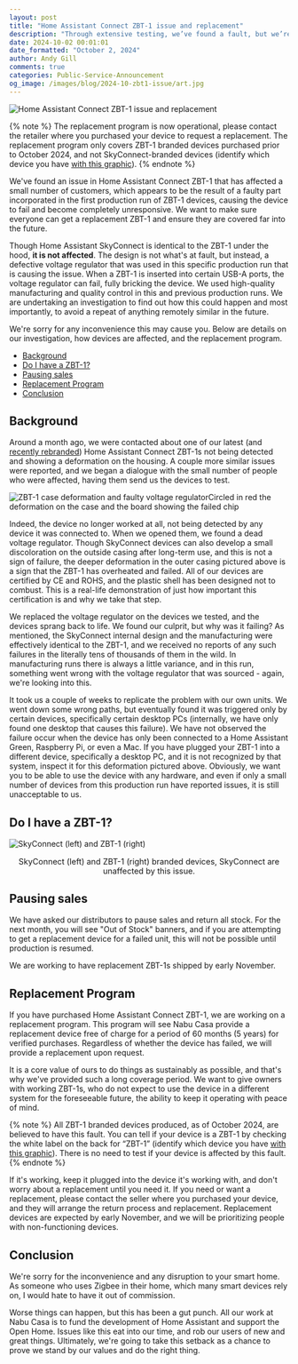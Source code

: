```yaml
---
layout: post
title: "Home Assistant Connect ZBT-1 issue and replacement"
description: "Through extensive testing, we’ve found a fault, but we’re setting up a replacement program."
date: 2024-10-02 00:01:01
date_formatted: "October 2, 2024"
author: Andy Gill
comments: true
categories: Public-Service-Announcement
og_image: /images/blog/2024-10-zbt1-issue/art.jpg
---
```

<img src='/images/blog/2024-10-zbt1-issue/art.jpg' alt="Home Assistant Connect ZBT-1 issue and replacement">

{% note %}
The replacement program is now operational, please contact the retailer where you purchased your device to request a replacement. The replacement program only covers ZBT-1 branded devices purchased prior to October 2024, and not SkyConnect-branded devices (identify which device you have [with this graphic](#do-i-have-a-zbt-1)).
{% endnote %}

We've found an issue in Home Assistant Connect ZBT-1 that has affected a small number of customers, which appears to be the result of a faulty part incorporated in the first production run of ZBT-1 devices, causing the device to fail and become completely unresponsive. We want to make sure everyone can get a replacement ZBT-1 and ensure they are covered far into the future.

Though Home Assistant SkyConnect is identical to the ZBT-1 under the hood, **it is not affected**. The design is not what's at fault, but instead, a defective voltage regulator that was used in this specific production run that is causing the issue. When a ZBT-1 is inserted into certain USB-A ports, the voltage regulator can fail, fully bricking the device. We used high-quality manufacturing and quality control in this and previous production runs. We are undertaking an investigation to find out how this could happen and most importantly, to avoid a repeat of anything remotely similar in the future.

We're sorry for any inconvenience this may cause you. Below are details on our investigation, how devices are affected, and the replacement program.
- [Background](#background)
- [Do I have a ZBT-1?](#do-i-have-a-zbt-1)
- [Pausing sales](#pausing-sales)
- [Replacement Program](#replacement-program)
- [Conclusion](#conclusion)

<!--more-->

## Background

Around a month ago, we were contacted about one of our latest (and [recently rebranded](/blog/2024/06/13/zbt1-annoucement/)) Home Assistant Connect ZBT-1s not being detected and showing a deformation on the housing. A couple more similar issues were reported, and we began a dialogue with the small number of people who were affected, having them send us the devices to test.

<p class='img'><img src='/images/blog/2024-10-zbt1-issue/zbt1-issue.jpg' style='border: 0;box-shadow: none;' alt="ZBT-1 case deformation and faulty voltage regulator">Circled in red the deformation on the case and the board showing the failed chip</p>

Indeed, the device no longer worked at all, not being detected by any device it was connected to. When we opened them, we found a dead voltage regulator. Though SkyConnect devices can also develop a small discoloration on the outside casing after long-term use, and this is not a sign of failure, the deeper deformation in the outer casing pictured above is a sign that the ZBT-1 has overheated and failed. All of our devices are certified by CE and ROHS, and the plastic shell has been designed not to combust. This is a real-life demonstration of just how important this certification is and why we take that step.

We replaced the voltage regulator on the devices we tested, and the devices sprang back to life. We found our culprit, but why was it failing? As mentioned, the SkyConnect internal design and the manufacturing were effectively identical to the ZBT-1, and we received no reports of any such failures in the literally tens of thousands of them in the wild. In manufacturing runs there is always a little variance, and in this run, something went wrong with the voltage regulator that was sourced - again, we're looking into this.

It took us a couple of weeks to replicate the problem with our own units. We went down some wrong paths, but eventually found it was triggered only by certain devices, specifically certain desktop PCs (internally, we have only found one desktop that causes this failure). We have not observed the failure occur when the device has only been connected to a Home Assistant Green, Raspberry Pi, or even a Mac. If you have plugged your ZBT-1 into a different device, specifically a desktop PC, and it is not recognized by that system, inspect it for this deformation pictured above. Obviously, we want you to be able to use the device with any hardware, and even if only a small number of devices from this production run have reported issues, it is still unacceptable to us.

## Do I have a ZBT-1?

<img src='/images/blog/2024-10-zbt1-issue/skyconnect-zbt1.png' style='border: 0;box-shadow: none;' alt="SkyConnect (left) and ZBT-1 (right)">
<p style="text-align: center; font-size: 0.9rem;">SkyConnect (left) and ZBT-1 (right) branded devices, SkyConnect are unaffected by this issue.</p>

## Pausing sales

We have asked our distributors to pause sales and return all stock. For the next month, you will see "Out of Stock" banners, and if you are attempting to get a replacement device for a failed unit, this will not be possible until production is resumed.

We are working to have replacement ZBT-1s shipped by early November.

## Replacement Program

If you have purchased Home Assistant Connect ZBT-1, we are working on a replacement program. This program will see Nabu Casa provide a replacement device free of charge for a period of 60 months (5 years) for verified purchases. Regardless of whether the device has failed, we will provide a replacement upon request.

It is a core value of ours to do things as sustainably as possible, and that's why we've provided such a long coverage period. We want to give owners with working ZBT-1s, who do not expect to use the device in a different system for the foreseeable future, the ability to keep it operating with peace of mind.

{% note %}
All ZBT-1 branded devices produced, as of October 2024, are believed to have this fault. You can tell if your device is a ZBT-1 by checking the white label on the back for “ZBT-1” (identify which device you have [with this graphic](#do-i-have-a-zbt-1)). There is no need to test if your device is affected by this fault.
{% endnote %}

If it's working, keep it plugged into the device it's working with, and don't worry about a replacement until you need it. If you need or want a replacement, please contact the seller where you purchased your device, and they will arrange the return process and replacement. Replacement devices are expected by early November, and we will be prioritizing people with non-functioning devices.

## Conclusion

We're sorry for the inconvenience and any disruption to your smart home. As someone who uses Zigbee in their home, which many smart devices rely on, I would hate to have it out of commission.

Worse things can happen, but this has been a gut punch. All our work at Nabu Casa is to fund the development of Home Assistant and support the Open Home. Issues like this eat into our time, and rob our users of new and great things. Ultimately, we're going to take this setback as a chance to prove we stand by our values and do the right thing.
